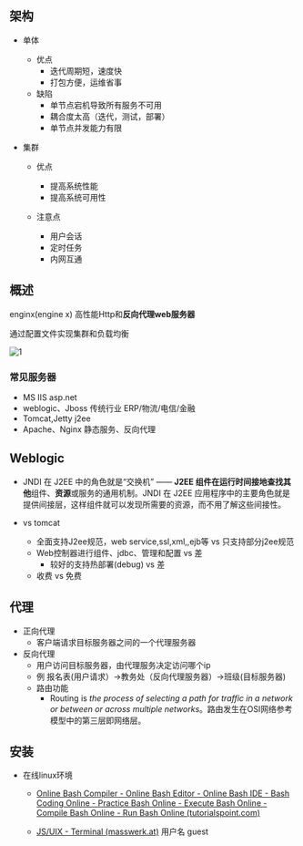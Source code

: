 

## 架构

* 单体

  * 优点 
    * 迭代周期短，速度快
    * 打包方便，运维省事
  * 缺陷
    * 单节点宕机导致所有服务不可用
    * 耦合度太高（迭代，测试，部署）
    * 单节点并发能力有限

* 集群

  * 优点
    * 提高系统性能
    * 提高系统可用性

  * 注意点
    * 用户会话
    * 定时任务
    * 内网互通

## 概述

enginx(engine x) 高性能Http和**反向代理web服务器**

通过配置文件实现集群和负载均衡

![1](C:\Users\Administrator\Desktop\复习\素材\pic\nginx\1.png)

### 常见服务器

* MS IIS asp.net
* weblogic、Jboss 传统行业 ERP/物流/电信/金融
* Tomcat,Jetty j2ee
* Apache、Nginx 静态服务、反向代理

##  Weblogic

* JNDI 在 J2EE 中的角色就是“交换机” —— **J2EE 组件在运行时间接地查找其他**组件、**资源**或服务的通用机制。JNDI 在 J2EE 应用程序中的主要角色就是提供间接层，这样组件就可以发现所需要的资源，而不用了解这些间接性。

* vs tomcat

  * 全面支持J2ee规范，web service,ssl,xml,,ejb等 vs 只支持部分j2ee规范
  * Web控制器进行组件、jdbc、管理和配置 vs 差
    * 较好的支持热部署(debug) vs 差
  * 收费 vs 免费

  

## 代理

* 正向代理
  * 客户端请求目标服务器之间的一个代理服务器
* 反向代理
  * 用户访问目标服务器，由代理服务决定访问哪个ip
  * 例  报名表(用户请求）->教务处（反向代理服务器）->班级(目标服务器)
  * 路由功能
    * Routing is *the* *process* *of* *selecting* *a* *path* *for* *traffic* *in* *a* *network* *or* *between* *or* *across* *multiple* *networks*。路由发生在OSI网络参考模型中的第三层即网络层。

## 安装

* 在线linux环境

  * [Online Bash Compiler - Online Bash Editor - Online Bash IDE - Bash Coding Online - Practice Bash Online - Execute Bash Online - Compile Bash Online - Run Bash Online (tutorialspoint.com)](https://www.tutorialspoint.com/unix_terminal_online.php)

  * [JS/UIX - Terminal (masswerk.at)](https://www.masswerk.at/jsuix/index.html) 用户名 guest